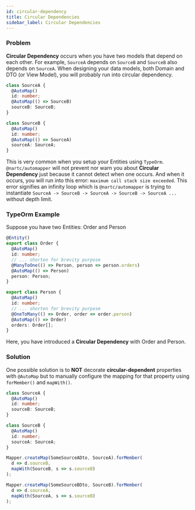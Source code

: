 ```yaml
---
id: circular-dependency
title: Circular Dependencies
sidebar_label: Circular Dependencies
---
```


### Problem

**Circular Dependency** occurs when you have two models that depend on each other. For example, `SourceA` depends on `SourceB` and `SourceB` also depends on `SourceA`.
When designing your data models, both Domain and DTO (or View Model), you will probably run into circular dependency.

```typescript
class SourceA {
  @AutoMap()
  id: number;
  @AutoMap(() => SourceB)
  sourceB: SourceB;
}

class SourceB {
  @AutoMap()
  id: number;
  @AutoMap(() => SourceA)
  sourceA: SourceA;
}
```

This is very common when you setup your Entities using `TypeOrm`. `@nartc/automapper` will not prevent nor warn you about **Circular Dependency** just because
it cannot detect when one occurs. And when it occurs, you will run into this error: `maximum call stack size exceeded`. This error signifies an infinity loop which
is `@nartc/automapper` is trying to instantiate `SourceA -> SourceB -> SourceA -> SourceB -> SourceA ...` without depth limit.

### TypeOrm Example

Suppose you have two Entities: Order and Person

```typescript
@Entity()
export class Order {
  @AutoMap()
  id: number;
  // ... shorten for brevity purpose
  @ManyToOne(() => Person, person => person.orders)
  @AutoMap(() => Person)
  person: Person;
}

export class Person {
  @AutoMap()
  id: number;
  // ... shorten for brevity purpose
  @OneToMany(() => Order, order => order.person)
  @AutoMap(() => Order)
  orders: Order[];
}
```

Here, you have introduced a **Circular Dependency** with Order and Person.

### Solution

One possible solution is to **NOT** decorate **circular-dependent** properties with `@AutoMap` but to manually configure the mapping for that property using `forMember()` and `mapWith()`.

```typescript
class SourceA {
  @AutoMap()
  id: number;
  sourceB: SourceB;
}

class SourceB {
  @AutoMap()
  id: number;
  sourceA: SourceA;
}

Mapper.createMap(SomeSourceADto, SourceA).forMember(
  d => d.sourceB,
  mapWith(SourceB, s => s.sourceB)
);

Mapper.createMap(SomeSourceBDto, SourceB).forMember(
  d => d.sourceA,
  mapWith(SourceA, s => s.sourceB)
);
```
